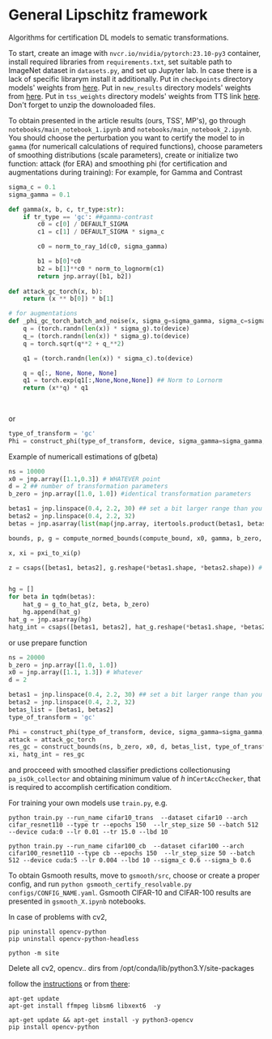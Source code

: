 # General Lipschitz framework


Algorithms for certification DL models to sematic transformations.

To start, create an image with `nvcr.io/nvidia/pytorch:23.10-py3` container, install required libraries from `requirements.txt`, set suitable path to ImageNet dataset in `datasets.py`, and set up Jupyter lab. In case there is a lack of specific librarym install it additionally. Put in `checkpoints` directory models' weights from [here](https://drive.google.com/file/d/1gQVjx6WBh9PacDJDDdrHjEjM87o_MQEd/view?usp=sharing). Put in `new_results` directory models' weights  from [here](https://drive.google.com/file/d/1P-ukSuRU6cBCeiG1K4ymZsZAEfvwOraU/view?usp=sharing). Put in `tss_weights` directory models' weights  from TTS link [here](https://drive.google.com/file/d/1tW4bTnoxlAFA0KeZGQdHr6Rr9weXJSDS/view?usp=sharing). Don't forget to unzip the downoloaded files.

To obtain presented in the article results (ours, TSS', MP's), go through `notebooks/main_notebook_1.ipynb` and `notebooks/main_notebook_2.ipynb`. You should choose the perturbation you want to certify the model to in `gamma` (for numericall calculations of required functions), choose parameters of smoothing distributions (scale parameters), create or initialize two function: attack (for ERA) and smoothing phi (for certification and augmentations during training):
For example, for Gamma and Contrast
```python
sigma_c = 0.1
sigma_gamma = 0.1

def gamma(x, b, c, tr_type:str):
    if tr_type == 'gc': ##gamma-contrast
        c0 = c[0] / DEFAULT_SIGMA
        c1 = c[1] / DEFAULT_SIGMA * sigma_c

        c0 = norm_to_ray_1d(c0, sigma_gamma)

        b1 = b[0]*c0
        b2 = b[1]**c0 * norm_to_lognorm(c1)
        return jnp.array([b1, b2])
              
def attack_gc_torch(x, b):
    return (x ** b[0]) * b[1]

# for augmentations
def _phi_gc_torch_batch_and_noise(x, sigma_g=sigma_gamma, sigma_c=sigma_c):
    q = (torch.randn(len(x)) * sigma_g).to(device)
    q_= (torch.randn(len(x)) * sigma_g).to(device)
    q = torch.sqrt(q**2 + q_**2)

    q1 = (torch.randn(len(x)) * sigma_c).to(device)

    q = q[:, None, None, None]
    q1 = torch.exp(q1[:,None,None,None]) ## Norm to Lornorm
    return (x**q) * q1
    
    
```
or

```python
type_of_transform = 'gc'
Phi = construct_phi(type_of_transform, device, sigma_gamma=sigma_gamma, sigma_c=sigma_c)
```
Example of numericall estimations of g(beta)
```python
ns = 10000
x0 = jnp.array([1.1,0.3]) # WHATEVER point
d = 2 ## number of transformation parameters
b_zero = jnp.array([1.0, 1.0]) #identical transformation parameters

betas1 = jnp.linspace(0.4, 2.2, 30) ## set a bit larger range than you want to certify
betas2 = jnp.linspace(0.4, 2.2, 32)
betas = jnp.asarray(list(map(jnp.array, itertools.product(betas1, betas2)))) 

bounds, p, g = compute_normed_bounds(compute_bound, x0, gamma, b_zero, betas, key, ns, d, type_of_transform)

x, xi = pxi_to_xi(p)

z = csaps([betas1, betas2], g.reshape(*betas1.shape, *betas2.shape)) # interpolate


hg = []
for beta in tqdm(betas):
    hat_g = g_to_hat_g(z, beta, b_zero)
    hg.append(hat_g)
hat_g = jnp.asarray(hg)
hatg_int = csaps([betas1, betas2], hat_g.reshape(*betas1.shape, *betas2.shape)) #intterpolation of Integral g(beta) -- required function in certification condition

```
or use prepare function
```python
ns = 20000
b_zero = jnp.array([1.0, 1.0])
x0 = jnp.array([1.1, 1.3]) # Whatever
d = 2

betas1 = jnp.linspace(0.4, 2.2, 30) ## set a bit larger range than you want to certify
betas2 = jnp.linspace(0.4, 2.2, 32)
betas_list = [betas1, betas2]
type_of_transform = 'gc'

Phi = construct_phi(type_of_transform, device, sigma_gamma=sigma_gamma, sigma_c=sigma_c)
attack = attack_gc_torch
res_gc = construct_bounds(ns, b_zero, x0, d, betas_list, type_of_transform)
xi, hatg_int = res_gc
```
and procceed with smoothed classifier predictions collectionusing `pa_isOk_collector` and obtaining minimum value of $h$ in`CertAccChecker`, that is required to accomplish certification conditiom.

For training your own models use `train.py`, e.g.
```
python train.py --run_name cifar10_trans  --dataset cifar10 --arch cifar_resnet110 --type tr --epochs 150  --lr_step_size 50 --batch 512 --device cuda:0 --lr 0.01 --tr 15.0 --lbd 10

python train.py --run_name cifar100_cb  --dataset cifar100 --arch cifar100_resnet110 --type cb --epochs 150  --lr_step_size 50 --batch 512 --device cuda:5 --lr 0.004 --lbd 10 --sigma_c 0.6 --sigma_b 0.6

```

To obtain Gsmooth results, move to `gsmooth/src`, choose or create a proper config,  and run `python gsmooth_certify_resolvable.py configs/CONFIG_NAME.yaml`. Gsmooth CIFAR-10 and CIFAR-100 results are presented in `gsmooth_X.ipynb` notebooks.


In case of problems with cv2,
```
pip uninstall opencv-python
pip uninstall opencv-python-headless

python -m site
```
Delete all cv2, opencv..  dirs from /opt/conda/lib/python3.Y/site-packages

follow the [instructions](https://itsmycode.com/importerror-libgl-so-1-cannot-open-shared-object-file-no-such-file-or-directory/) or from [there](https://github.com/opencv/opencv-python/issues/884):

```
apt-get update
apt-get install ffmpeg libsm6 libxext6  -y

apt-get update && apt-get install -y python3-opencv
pip install opencv-python

```
